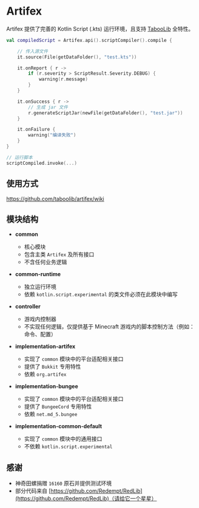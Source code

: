 # Artifex

Artifex 提供了完善的 Kotlin Script (.kts) 运行环境，且支持 [TabooLib](https://github.com/taboolib/taboolib) 全特性。

```kotlin
val compiledScript = Artifex.api().scriptCompiler().compile {

    // 传入源文件
    it.source(File(getDataFolder(), "test.kts"))

    it.onReport { r ->
        if (r.severity > ScriptResult.Severity.DEBUG) {
            warning(r.message)
        }
    }

    it.onSuccess { r ->
        // 生成 jar 文件
        r.generateScriptJar(newFile(getDataFolder(), "test.jar"))
    }

    it.onFailure {
        warning("编译失败")
    }
}

// 运行脚本
scriptCompiled.invoke(...)
```

## 使用方式

https://github.com/taboolib/artifex/wiki

## 模块结构

* **common**
    * 核心模块
    * 包含主类 `Artifex` 及所有接口
    * 不含任何业务逻辑

* **common-runtime**
    * 独立运行环境
    * 依赖 `kotlin.script.experimental` 的类文件必须在此模块中编写

* **controller**
    * 游戏内控制器
    * 不实现任何逻辑，仅提供基于 Minecraft 游戏内的脚本控制方法（例如：命令、配置）

* **implementation-artifex**
    * 实现了 `common` 模块中的平台适配相关接口
    * 提供了 `Bukkit` 专用特性
    * 依赖 `org.artifex`

* **implementation-bungee**
    * 实现了 `common` 模块中的平台适配相关接口
    * 提供了 `BungeeCord` 专用特性
    * 依赖 `net.md_5.bungee`

* **implementation-common-default**
    * 实现了 `common` 模块中的通用接口
    * 不依赖 `kotlin.script.experimental`

## 感谢

+ 神奇田螺捐赠 `16160` 原石并提供测试环境
+ 部分代码来自 [https://github.com/Redempt/RedLib](https://github.com/Redempt/RedLib)（请给它一个星星️）
